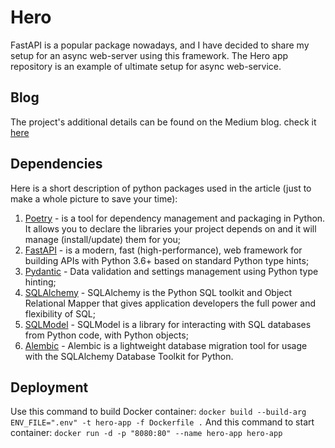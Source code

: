 # Hero
FastAPI is a popular package nowadays, and I have decided to share my setup for an async web-server using this
framework. The Hero app repository is an example of ultimate setup for async web-service.

## Blog 
The project's additional details can be found on the Medium blog. check it [here](https://medium.com/@estretyakov/the-ultimate-async-setup-fastapi-sqlmodel-alembic-pytest-ae5cdcfed3d4)

## Dependencies
Here is a short description of python packages used in the article (just to make a whole picture to save your time):

1. [Poetry](https://python-poetry.org) - is a tool for dependency management and packaging in Python. It allows you to
   declare the libraries your project depends on and it will manage (install/update) them for you;
2. [FastAPI](https://fastapi.tiangolo.com) - is a modern, fast (high-performance), web framework for building APIs with
   Python 3.6+ based on standard Python type hints;
3. [Pydantic](https://pydantic-docs.helpmanual.io) - Data validation and settings management using Python type hinting;
4. [SQLAlchemy](https://www.sqlalchemy.org) - SQLAlchemy is the Python SQL toolkit and Object Relational Mapper that
   gives application developers the full power and flexibility of SQL;
5. [SQLModel](https://sqlmodel.tiangolo.com) - SQLModel is a library for interacting with SQL databases from Python
   code, with Python objects;
6. [Alembic](https://alembic.sqlalchemy.org/en/latest/) - Alembic is a lightweight database migration tool for usage
   with the SQLAlchemy Database Toolkit for Python.

## Deployment
Use this command to build Docker container: `docker build --build-arg ENV_FILE=".env" -t hero-app -f Dockerfile .`
And this command to start container: `docker run -d -p "8080:80" --name hero-app hero-app`
